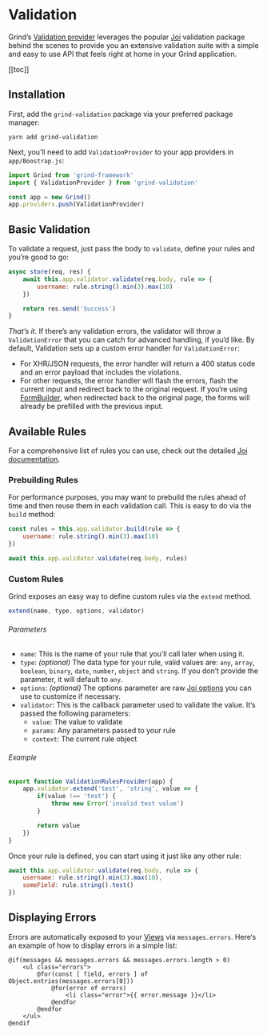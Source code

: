 # Validation
Grind’s [Validation provider](https://github.com/grindjs/validation) leverages the popular [Joi](https://www.npmjs.com/package/joi) validation package behind the scenes to provide you an extensive validation suite with a simple and easy to use API that feels right at home in your Grind application.

[[toc]]

## Installation
First, add the `grind-validation` package via your preferred package manager:

```shell
yarn add grind-validation
```

Next, you’ll need to add `ValidationProvider` to your app providers in `app/Boostrap.js`:

```js
import Grind from 'grind-framework'
import { ValidationProvider } from 'grind-validation'

const app = new Grind()
app.providers.push(ValidationProvider)
```

## Basic Validation
To validate a request, just pass the body to `validate`, define your rules and you’re good to go:

```js
async store(req, res) {
	await this.app.validator.validate(req.body, rule => {
		username: rule.string().min(3).max(10)
	})

	return res.send('Success')
}
```

_That’s it_.  If there’s any validation errors, the validator will throw a `ValidationError` that you can catch for advanced handling, if you‘d like.  By default, Validation sets up a custom error handler for `ValidationError`:

* For XHR/JSON requests, the error handler will return a 400 status code and an error payload that includes the violations.
* For other requests, the error handler will flash the errors, flash the current input and redirect back to the original request.  If you‘re using [FormBuilder](html-builders), when redirected back to the original page, the forms will already be prefilled with the previous input.

## Available Rules
For a comprehensive list of rules you can use, check out the detailed [Joi documentation](https://github.com/hapijs/joi/blob/master/API.md).

### Prebuilding Rules
For performance purposes, you may want to prebuild the rules ahead of time and then reuse them in each validation call.  This is easy to do via the `build` method:

```js
const rules = this.app.validator.build(rule => {
	username: rule.string().min(3).max(10)
})

await this.app.validator.validate(req.body, rules)
```

### Custom Rules
Grind exposes an easy way to define custom rules via the `extend` method.

```js
extend(name, type, options, validator)
```

###### Parameters

* `name`: This is the name of your rule that you’ll call later when using it.
* `type`: _(optional)_ The data type for your rule, valid values are: `any`, `array`, `boolean`, `binary`, `date`, `number`, `object` and `string`.  If you don’t provide the parameter, it will default to `any`.
* `options`: _(optional)_ The options parameter are raw [Joi options](https://github.com/hapijs/joi/blob/master/API.md#extension) you can use to customize if necessary.
* `validator`: This is the callback parameter used to validate the value.  It’s passed the following parameters:
	* `value`: The value to validate
	* `params`: Any parameters passed to your rule
	* `context`: The current rule object

###### Example

```js
export function ValidationRulesProvider(app) {
	app.validator.extend('test', 'string', value => {
		if(value !== 'test') {
			throw new Error('invalid test value')
		}

		return value
	})
}
```

Once your rule is defined, you can start using it just like any other rule:

```js
await this.app.validator.validate(req.body, rule => {
	username: rule.string().min(3).max(10),
	someField: rule.string().test()
})
```


## Displaying Errors

Errors are automatically exposed to your [Views](templates) via `messages.errors`.  Here‘s an example of how to display errors in a simple list:

```stone
@if(messages && messages.errors && messages.errors.length > 0)
	<ul class="errors">
		@for(const [ field, errors ] of Object.entries(messages.errors[0]))
			@for(error of errors)
				<li class="error">{{ error.message }}</li>
			@endfor
		@endfor
	</ul>
@endif
```
